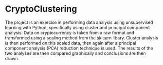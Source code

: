 # CryptoClustering

The project is an exercise in performing data analysis using unsupervised learning with Python, specifically using cluster and principal component analysis.
Data on cryptocurrency is taken from a raw format and transformed using a scaling method from the sklearn libary.
Cluster analysis is then performed on this scaled data, then again after a principal component analysis (PCA) reduction technique is used.
The results of the two analyses are then compared graphically and conclusions are then drawn.
